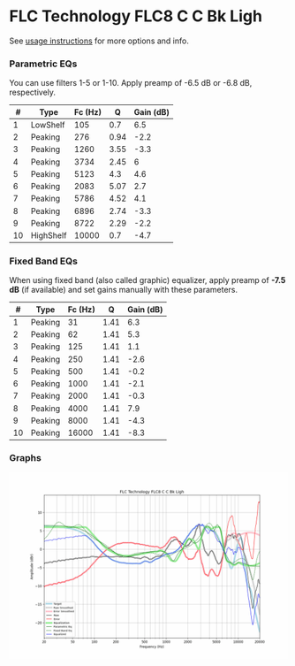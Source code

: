 # FLC Technology FLC8 C C Bk Ligh
See [usage instructions](https://github.com/jaakkopasanen/AutoEq#usage) for more options and info.

### Parametric EQs
You can use filters 1-5 or 1-10. Apply preamp of -6.5 dB or -6.8 dB, respectively.

|   # | Type      |   Fc (Hz) |    Q |   Gain (dB) |
|-----|-----------|-----------|------|-------------|
|   1 | LowShelf  |       105 | 0.7  |         6.5 |
|   2 | Peaking   |       276 | 0.94 |        -2.2 |
|   3 | Peaking   |      1260 | 3.55 |        -3.3 |
|   4 | Peaking   |      3734 | 2.45 |         6   |
|   5 | Peaking   |      5123 | 4.3  |         4.6 |
|   6 | Peaking   |      2083 | 5.07 |         2.7 |
|   7 | Peaking   |      5786 | 4.52 |         4.1 |
|   8 | Peaking   |      6896 | 2.74 |        -3.3 |
|   9 | Peaking   |      8722 | 2.29 |        -2.2 |
|  10 | HighShelf |     10000 | 0.7  |        -4.7 |

### Fixed Band EQs
When using fixed band (also called graphic) equalizer, apply preamp of **-7.5 dB** (if available) and set gains manually with these parameters.

|   # | Type    |   Fc (Hz) |    Q |   Gain (dB) |
|-----|---------|-----------|------|-------------|
|   1 | Peaking |        31 | 1.41 |         6.3 |
|   2 | Peaking |        62 | 1.41 |         5.3 |
|   3 | Peaking |       125 | 1.41 |         1.1 |
|   4 | Peaking |       250 | 1.41 |        -2.6 |
|   5 | Peaking |       500 | 1.41 |        -0.2 |
|   6 | Peaking |      1000 | 1.41 |        -2.1 |
|   7 | Peaking |      2000 | 1.41 |        -0.3 |
|   8 | Peaking |      4000 | 1.41 |         7.9 |
|   9 | Peaking |      8000 | 1.41 |        -4.3 |
|  10 | Peaking |     16000 | 1.41 |        -8.3 |

### Graphs
![](./FLC%20Technology%20FLC8%20C%20C%20Bk%20Ligh.png)
